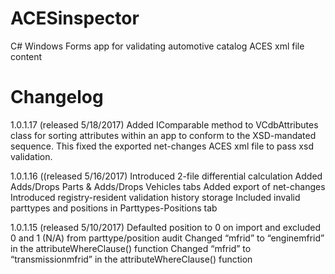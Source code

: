 # ACESinspector
C# Windows Forms app for validating automotive catalog ACES xml file content

# Changelog

1.0.1.17 (released 5/18/2017)
Added IComparable method to VCdbAttributes class for sorting attributes within an app to conform to the XSD-mandated sequence. This fixed the exported net-changes ACES xml file to pass xsd validation.

1.0.1.16 ((released 5/16/2017)
Introduced 2-file differential calculation
Added Adds/Drops Parts & Adds/Drops Vehicles tabs
Added export of net-changes 
Introduced registry-resident validation history storage
Included invalid parttypes and positions in Parttypes-Positions tab

1.0.1.15 (released 5/10/2017)
Defaulted position to 0 on import and excluded 0 and 1 (N/A) from parttype/position audit
Changed “mfrid” to “enginemfrid” in the attributeWhereClause() function
Changed “mfrid” to “transmissionmfrid” in the attributeWhereClause() function

